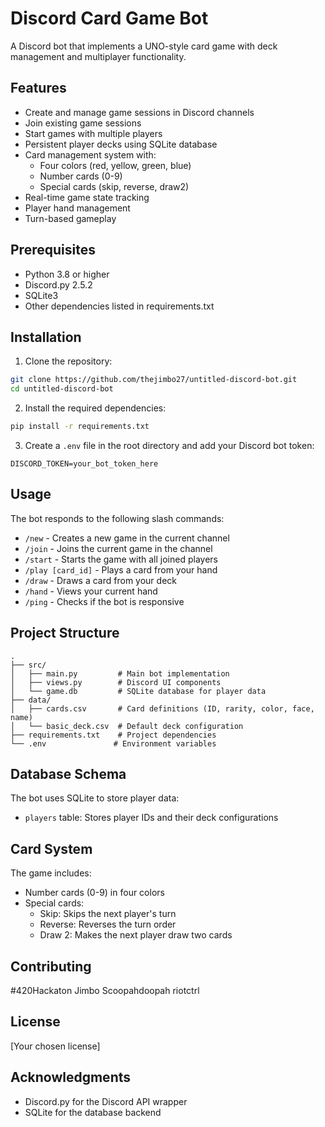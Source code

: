 # Discord Card Game Bot

A Discord bot that implements a UNO-style card game with deck management and multiplayer functionality.

## Features

- Create and manage game sessions in Discord channels
- Join existing game sessions
- Start games with multiple players
- Persistent player decks using SQLite database
- Card management system with:
  - Four colors (red, yellow, green, blue)
  - Number cards (0-9)
  - Special cards (skip, reverse, draw2)
- Real-time game state tracking
- Player hand management
- Turn-based gameplay

## Prerequisites

- Python 3.8 or higher
- Discord.py 2.5.2
- SQLite3
- Other dependencies listed in requirements.txt

## Installation

1. Clone the repository:
```bash
git clone https://github.com/thejimbo27/untitled-discord-bot.git
cd untitled-discord-bot
```

2. Install the required dependencies:
```bash
pip install -r requirements.txt
```

3. Create a `.env` file in the root directory and add your Discord bot token:
```
DISCORD_TOKEN=your_bot_token_here
```

## Usage

The bot responds to the following slash commands:

- `/new` - Creates a new game in the current channel
- `/join` - Joins the current game in the channel
- `/start` - Starts the game with all joined players
- `/play [card_id]` - Plays a card from your hand
- `/draw` - Draws a card from your deck
- `/hand` - Views your current hand
- `/ping` - Checks if the bot is responsive

## Project Structure

```
.
├── src/
│   ├── main.py         # Main bot implementation
│   ├── views.py        # Discord UI components
│   └── game.db         # SQLite database for player data
├── data/
│   ├── cards.csv       # Card definitions (ID, rarity, color, face, name)
│   └── basic_deck.csv  # Default deck configuration
├── requirements.txt    # Project dependencies
└── .env               # Environment variables
```

## Database Schema

The bot uses SQLite to store player data:
- `players` table: Stores player IDs and their deck configurations

## Card System

The game includes:
- Number cards (0-9) in four colors
- Special cards:
  - Skip: Skips the next player's turn
  - Reverse: Reverses the turn order
  - Draw 2: Makes the next player draw two cards

## Contributing

#420Hackaton
Jimbo
Scoopahdoopah
riotctrl

## License

[Your chosen license]

## Acknowledgments

- Discord.py for the Discord API wrapper
- SQLite for the database backend
